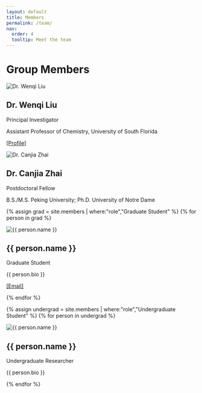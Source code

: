 ```yaml
---
layout: default
title: Members
permalink: /team/
nav:
  order: 4
  tooltip: Meet the team
---
```

# Group Members

<div class="people-grid">

<!-- Principal Investigator -->
<div class="person-card">
  <img src="{{ '/assets/images/wenqi-liu.jpg' | relative_url }}" alt="Dr. Wenqi Liu" />
  <h2>Dr. Wenqi Liu</h2>
  <p class="position">Principal Investigator</p>
  <p>Assistant Professor of Chemistry, University of South Florida</p>
  <p><a href="{{ '/members#Wenqi-Liu' | relative_url }}">[Profile]</a></p>
</div>

<!-- Postdoctoral Fellow -->
<div class="person-card">
  <img src="{{ '/assets/images/members/zhai.jpg' | relative_url }}" alt="Dr. Canjia Zhai" />
  <h2>Dr. Canjia Zhai</h2>
  <p class="position">Postdoctoral Fellow</p>
  <p>B.S./M.S. Peking University; Ph.D. University of Notre Dame</p>
</div>

<!-- Graduate Students -->
{% assign grad = site.members | where:"role","Graduate Student" %}
{% for person in grad %}
<div class="person-card">
  <img src="{{ '/assets/images/members/' | append: person.image | relative_url }}" alt="{{ person.name }}" />
  <h2>{{ person.name }}</h2>
  <p class="position">Graduate Student</p>
  <p>{{ person.bio }}</p>
  <p><a href="mailto:{{ person.email }}">[Email]</a></p>
</div>
{% endfor %}

<!-- Undergraduate Students -->
{% assign undergrad = site.members | where:"role","Undergraduate Student" %}
{% for person in undergrad %}
<div class="person-card">
  <img src="{{ '/assets/images/members/' | append: person.image | relative_url }}" alt="{{ person.name }}" />
  <h2>{{ person.name }}</h2>
  <p class="position">Undergraduate Researcher</p>
  <p>{{ person.bio }}</p>
</div>
{% endfor %}

</div>

